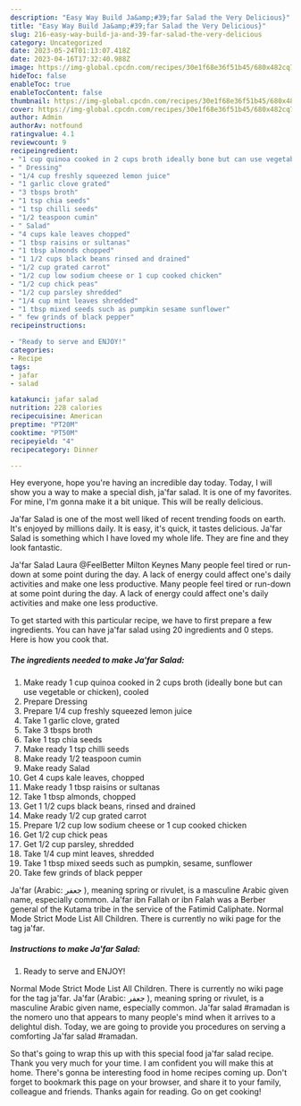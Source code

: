 ```yaml
---
description: "Easy Way Build Ja&amp;#39;far Salad the Very Delicious}"
title: "Easy Way Build Ja&amp;#39;far Salad the Very Delicious}"
slug: 216-easy-way-build-ja-and-39-far-salad-the-very-delicious
category: Uncategorized
date: 2023-05-24T01:13:07.418Z
date: 2023-04-16T17:32:40.988Z
image: https://img-global.cpcdn.com/recipes/30e1f68e36f51b45/680x482cq70/jafar-salad-recipe-main-photo.jpg
hideToc: false
enableToc: true
enableTocContent: false
thumbnail: https://img-global.cpcdn.com/recipes/30e1f68e36f51b45/680x482cq70/jafar-salad-recipe-main-photo.jpg
cover: https://img-global.cpcdn.com/recipes/30e1f68e36f51b45/680x482cq70/jafar-salad-recipe-main-photo.jpg
author: Admin
authorAv: notfound
ratingvalue: 4.1
reviewcount: 9
recipeingredient:
- "1 cup quinoa cooked in 2 cups broth ideally bone but can use vegetable or chicken cooled"
- " Dressing"
- "1/4 cup freshly squeezed lemon juice"
- "1 garlic clove grated"
- "3 tbsps broth"
- "1 tsp chia seeds"
- "1 tsp chilli seeds"
- "1/2 teaspoon cumin"
- " Salad"
- "4 cups kale leaves chopped"
- "1 tbsp raisins or sultanas"
- "1 tbsp almonds chopped"
- "1 1/2 cups black beans rinsed and drained"
- "1/2 cup grated carrot"
- "1/2 cup low sodium cheese or 1 cup cooked chicken"
- "1/2 cup chick peas"
- "1/2 cup parsley shredded"
- "1/4 cup mint leaves shredded"
- "1 tbsp mixed seeds such as pumpkin sesame sunflower"
- " few grinds of black pepper"
recipeinstructions:

- "Ready to serve and ENJOY!"
categories:
- Recipe
tags:
- jafar
- salad

katakunci: jafar salad 
nutrition: 228 calories
recipecuisine: American
preptime: "PT20M"
cooktime: "PT50M"
recipeyield: "4"
recipecategory: Dinner

---
```



Hey everyone, hope you're having an incredible day today. Today, I will show you a way to make a special dish, ja&#39;far salad. It is one of my favorites. For mine, I'm gonna make it a bit unique. This will be really delicious.

Ja&#39;far Salad is one of the most well liked of recent trending foods on earth. It's enjoyed by millions daily. It is easy, it's quick, it tastes delicious. Ja&#39;far Salad is something which I have loved my whole life. They are fine and they look fantastic.

Ja&#39;far Salad Laura @FeelBetter Milton Keynes Many people feel tired or run-down at some point during the day. A lack of energy could affect one&#39;s daily activities and make one less productive. Many people feel tired or run-down at some point during the day. A lack of energy could affect one&#39;s daily activities and make one less productive.


To get started with this particular recipe, we have to first prepare a few ingredients. You can have ja&#39;far salad using 20 ingredients and 0 steps. Here is how you cook that.

<!--inarticleads1-->

##### The ingredients needed to make Ja&#39;far Salad:

1. Make ready 1 cup quinoa cooked in 2 cups broth (ideally bone but can use vegetable or chicken), cooled
1. Prepare  Dressing
1. Prepare 1/4 cup freshly squeezed lemon juice
1. Take 1 garlic clove, grated
1. Take 3 tbsps broth
1. Take 1 tsp chia seeds
1. Make ready 1 tsp chilli seeds
1. Make ready 1/2 teaspoon cumin
1. Make ready  Salad
1. Get 4 cups kale leaves, chopped
1. Make ready 1 tbsp raisins or sultanas
1. Take 1 tbsp almonds, chopped
1. Get 1 1/2 cups black beans, rinsed and drained
1. Make ready 1/2 cup grated carrot
1. Prepare 1/2 cup low sodium cheese or 1 cup cooked chicken
1. Get 1/2 cup chick peas
1. Get 1/2 cup parsley, shredded
1. Take 1/4 cup mint leaves, shredded
1. Take 1 tbsp mixed seeds such as pumpkin, sesame, sunflower
1. Take  few grinds of black pepper


Ja&#39;far (Arabic: جعفر ‎‎), meaning spring or rivulet, is a masculine Arabic given name, especially common. Ja&#39;far ibn Fallah or ibn Falah was a Berber general of the Kutama tribe in the service of the Fatimid Caliphate. Normal Mode Strict Mode List All Children. There is currently no wiki page for the tag ja&#39;far. 

<!--inarticleads2-->

##### Instructions to make Ja&#39;far Salad:


1. Ready to serve and ENJOY!

Normal Mode Strict Mode List All Children. There is currently no wiki page for the tag ja&#39;far. Ja&#39;far (Arabic: جعفر ‎‎), meaning spring or rivulet, is a masculine Arabic given name, especially common. Ja&#39;far salad #ramadan is the nomero uno that appears to many people&#39;s mind when it arrives to a delightul dish. Today, we are going to provide you procedures on serving a comforting Ja&#39;far salad #ramadan. 

So that's going to wrap this up with this special food ja&#39;far salad recipe. Thank you very much for your time. I am confident you will make this at home. There's gonna be interesting food in home recipes coming up. Don't forget to bookmark this page on your browser, and share it to your family, colleague and friends. Thanks again for reading. Go on get cooking!
